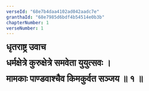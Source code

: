 ```yaml
---
verseId: "68e7b4daa4102ad042aadc7e"
granthaId: "68e7985d6bdf4b54514e0b3b"
chapterNumber: 1
verseNumber: 1
---
```





















<p><strong><span style="font-size: 18pt;">धृतराष्ट्र उवाच</span></strong><strong><span style="font-size: 18pt;"></span></strong></p>

<p><strong><span style="font-size: 18pt;">धर्मक्षेत्रे कुरुक्षेत्रे समवेता
युयुत्सवः ।</span></strong><strong><span style="font-size: 18pt;"></span></strong></p>

<p><strong><span style="font-size: 18pt;">मामकाः पाण्डवाश्चैव किमकुर्वत सञ्जय ॥ १
॥</span></strong><strong><span style="font-size: 18pt;"></span></strong></p>






